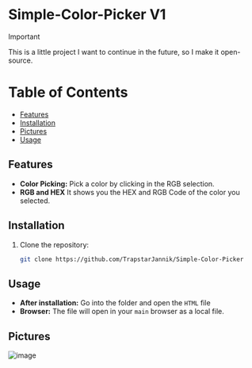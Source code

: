 # Simple-Color-Picker V1
> [!IMPORTANT]
> This is a little project I want to continue in the future, so I make it open-source.

# Table of Contents
- [Features](#features)
- [Installation](#installation)
- [Pictures](#pictures)
- [Usage](#usage)


## Features

- **Color Picking:** Pick a color by clicking in the RGB selection.
- **RGB and HEX** It shows you the HEX and RGB Code of the color you selected.

## Installation

1. Clone the repository:
   ```sh
   git clone https://github.com/TrapstarJannik/Simple-Color-Picker
    ```
   
## Usage

- **After installation:** Go into the folder and open the `HTML` file 
- **Browser:** The file will open in your `main` browser as a local file.


## Pictures

![image](https://raw.githubusercontent.com/TrapstarJannik/images/main/Screenshot_59.png?token=GHSAT0AAAAAACQ6KAJTQVENHUJWL5D3G2EOZQ4CCJA)




